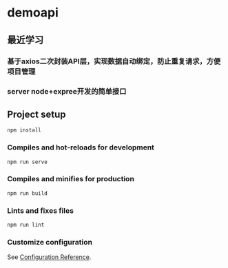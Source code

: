 # demoapi

## 最近学习
### 基于axios二次封装API层，实现数据自动绑定，防止重复请求，方便项目管理
### server node+expree开发的简单接口
## Project setup
```
npm install
```

### Compiles and hot-reloads for development
```
npm run serve
```

### Compiles and minifies for production
```
npm run build
```

### Lints and fixes files
```
npm run lint
```

### Customize configuration
See [Configuration Reference](https://cli.vuejs.org/config/).

